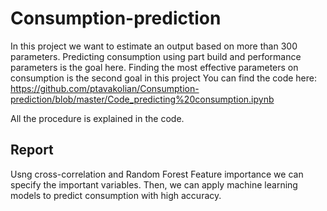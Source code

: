 # Consumption-prediction
In this project we want to estimate an output based on more than 300 parameters. 
Predicting consumption using part build and performance parameters is the goal here. 
Finding the most effective parameters on consumption is the second goal in this project
You can find the code here: https://github.com/ptavakolian/Consumption-prediction/blob/master/Code_predicting%20consumption.ipynb

All the procedure is explained in the code.


## Report

Usng cross-correlation and Random Forest Feature importance we can specify the important variables. Then, we can apply machine learning models to predict consumption with high accuracy.


